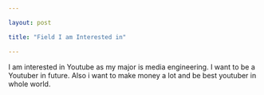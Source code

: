 ```yaml
---

layout: post

title: "Field I am Interested in"

---
```

I am interested in Youtube as my major is media engineering.
I want to be a Youtuber in future.
Also i want to make money a lot and be best youtuber in whole world.